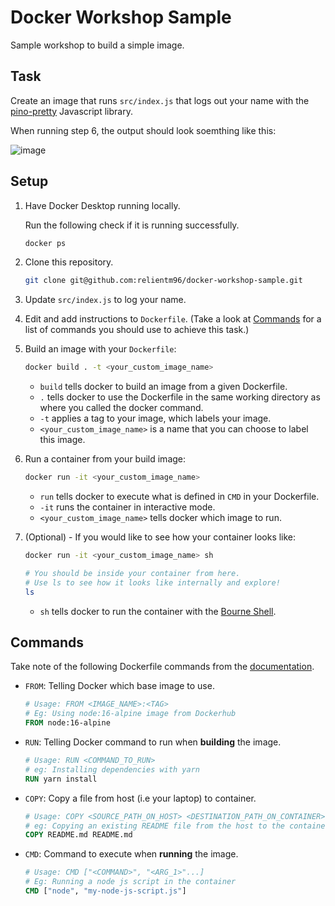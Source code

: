 # Docker Workshop Sample

Sample workshop to build a simple image.

## Task

Create an image that runs `src/index.js` that logs out your name with the [pino-pretty](https://github.com/pinojs/pino-pretty) Javascript library.

When running step 6, the output should look soemthing like this:

![image](https://user-images.githubusercontent.com/37989130/155078710-56006534-92ce-4d5e-b144-6f41a6b7fdde.png)

## Setup

1. Have Docker Desktop running locally. 
  
   Run the following check if it is running successfully.
   
   ```bash
   docker ps
   ```

2. Clone this repository.

    ```bash
    git clone git@github.com:relientm96/docker-workshop-sample.git
    ```

3. Update `src/index.js` to log your name.

4. Edit and add instructions to `Dockerfile`.
   (Take a look at [Commands](#Commands) for a list of commands you should use to achieve this task.)

5. Build an image with your `Dockerfile`:
  
    ```bash
    docker build . -t <your_custom_image_name>
    ```
    
    - `build` tells docker to build an image from a given Dockerfile.
    - `.` tells docker to use the Dockerfile in the same working directory as where you called the docker command.
    - `-t` applies a tag to your image, which labels your image.
    - `<your_custom_image_name>` is a name that you can choose to label this image.

6. Run a container from your build image:

    ```bash
    docker run -it <your_custom_image_name>
    ```
    
    - `run` tells docker to execute what is defined in `CMD` in your Dockerfile.
    - `-it` runs the container in interactive mode.
    - `<your_custom_image_name>` tells docker which image to run.

7. (Optional) - If you would like to see how your container looks like:

    ```bash
    docker run -it <your_custom_image_name> sh
    
    # You should be inside your container from here.
    # Use ls to see how it looks like internally and explore!
    ls 
    ```
    
    - `sh` tells docker to run the container with the [Bourne Shell](https://en.wikipedia.org/wiki/Bourne_shell).


## Commands

Take note of the following Dockerfile commands from the [documentation](https://docs.docker.com/engine/reference/builder/).

- `FROM`: Telling Docker which base image to use.

    ```Dockerfile
    # Usage: FROM <IMAGE_NAME>:<TAG>
    # Eg: Using node:16-alpine image from Dockerhub
    FROM node:16-alpine
    ```

- `RUN`: Telling Docker command to run when **building** the image.

    ```Dockerfile
    # Usage: RUN <COMMAND_TO_RUN>
    # eg: Installing dependencies with yarn
    RUN yarn install
    ```

- `COPY`: Copy a file from host (i.e your laptop) to container.

    ```Dockerfile
    # Usage: COPY <SOURCE_PATH_ON_HOST> <DESTINATION_PATH_ON_CONTAINER>
    # eg: Copying an existing README file from the host to the container
    COPY README.md README.md
    ```

- `CMD`: Command to execute when **running** the image.

    ```Dockerfile
    # Usage: CMD ["<COMMAND>", "<ARG_1>"...]
    # Eg: Running a node js script in the container
    CMD ["node", "my-node-js-script.js"]
    ```
